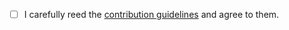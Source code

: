 - [ ] I carefully reed the [contribution guidelines](https://github.com/TeamNewPipe/NewPipe/blob/HEAD/.github/CONTRIBUTING.md) and agree to them.
